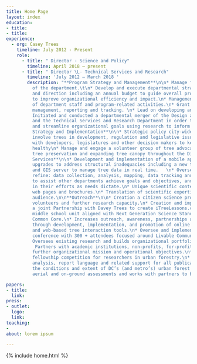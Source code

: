 ```yaml
---
title: Home Page
layout: index
education:
- title:
- title:
experience:
  - org: Casey Trees
    timeline: July 2012 - Present
    role:
      - title: " Director - Science and Policy"
        timeline: April 2018 – present
      - title: " Director \L- Technical Services and Research"
        timeline: 'July 2012 – March 2018 '
        description: "**Program Strategy and Management**\n\n* Manage finances and operations
          of the department.\t\n* Develop and execute departmental strategic plan, support
          and direction including an annual budget to guide overall programmatic direction
          to improve organizational efficiency and impact.\n* Management and evaluation
          of department staff and program-related activities.\n* Grant proposal, implementation,
          management, reporting and tracking. \n* Lead on developing annual program evaluations.\n*
          Initiated and conducted a departmental merger of the Design and Advocacy Department
          and the Technical Services and Research Department in order to create efficiencies
          and streamline organizational goals using research to inform policy.\n\n**Policy
          Strategy and Implementation**\n\n* Strategic policy city-wide initiatives that
          involve trees in development, regulation and legislative issues.\n* Communicate
          with developers, legislatures and other decision makers to keep the urban forest
          healthy\n* Manage and engage a volunteer group of tree advocates around development,
          tree preservation and expanding tree canopy throughout the District.\n\n\t**Technical
          Services**\n\n* Development and implementation of a mobile application and technological
          upgrades to address structural inadequacies including a new tree tracking application
          and GIS server to manage tree data in real time.   \n* Oversee, conduct and
          refine: data collection, analysis, mapping, data tracking and related services
          to assist other departments achieve goals and objectives, and; to assist partners
          in their efforts as needs dictate.\n* Unique scientific content creation for
          web pages and brochures.\n* Translation of scientific expertise for a non-technical
          audience.\n\n**Outreach**\n\n* Creation a citizen science program to engage
          volunteers and further research capacity.\n* Creation and implementation of
          a joint Partnership with Davey Trees to create iTreeLessons.com - a freely available
          middle school unit aligned with Next Generation Science Standards (NGSS) and
          Common Core.\n* Increases outreach, awareness, partnerships and participation
          through development, implementation, and promotion of online mapping, CT application
          and web-based tree interaction tools.\n* Oversee and implement a biennial research
          conference with 300 + attendees focused around Livable Communities.\n\n**Research**\n\n*
          Oversees existing research and builds organizational portfolio to increase research.
           Partners with academic institutions, non-profits, for-profits and others to
          further organizational mission and operational objectives.\n* Oversees annual
          fellowship competition for researchers in urban forestry.\n* Provides data compilation,
          analysis, report language and related support for all publications.\n* Monitors
          the conditions and extent of DC’s (and metro’s) urban forest through regular
          aerial and on-ground assessments and works with partners to build regional coordination/cooperation."

papers:
- title:
  link:
press:
- outlet:
  logo:
  link:
teaching:
-
about: lorem ipsum

---
```

{% include home.html %}
